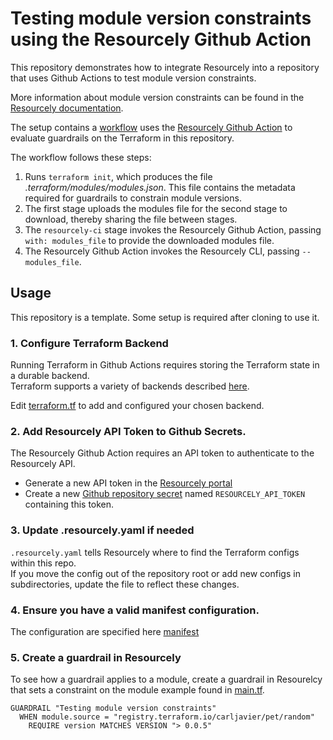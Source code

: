 # Testing module version constraints using the Resourcely Github Action

This repository demonstrates how to integrate Resourcely into a repository that uses Github Actions to test module version constraints.

More information about module version constraints can be found in the [Resourcely documentation](https://docs.resourcely.io/concepts/other-features-and-settings/module-versions).

The setup contains a [workflow](.github/workflows/terraform.yml) uses the [Resourcely Github Action](https://github.com/Resourcely-Inc/resourcely-action) to
evaluate guardrails on the Terraform in this repository. 

The workflow follows these steps:

1. Runs `terraform init`, which produces the file _.terraform/modules/modules.json_. This file contains the metadata required for guardrails to constrain module versions.
2. The first stage uploads the modules file for the second stage to download, thereby sharing the file between stages.
3. The `resourcely-ci` stage invokes the Resourcely Github Action, passing `with: modules_file` to provide the downloaded modules file.
4. The Resourcely Github Action invokes the Resourcely CLI, passing `--modules_file`.

## Usage

This repository is a template. Some setup is required after cloning to use it.

### 1. Configure Terraform Backend

Running Terraform in Github Actions requires storing the Terraform state in a durable backend.  
Terraform supports a variety of backends described [here](https://developer.hashicorp.com/terraform/language/settings/backends/configuration).

Edit [terraform.tf](terraform.tf) to add and configured your chosen backend.

### 2. Add Resourcely API Token to Github Secrets.

The Resourcely Github Action requires an API token to authenticate to the Resourcely API.

- Generate a new API token in the [Resourcely portal](https://portal.resourcely.io/settings/generate-api-token)
- Create a new [Github repository secret](https://docs.github.com/en/actions/security-guides/using-secrets-in-github-actions#creating-secrets-for-a-repository) named `RESOURCELY_API_TOKEN` containing this token.

### 3. Update .resourcely.yaml if needed

`.resourcely.yaml` tells Resourcely where to find the Terraform configs within this repo.  
If you move the config out of the repository root or add new configs in subdirectories, update the file to reflect these changes.

### 4. Ensure you have a valid manifest configuration.
The configuration are specified here [manifest](https://github.com/Resourcely-Inc/scaffolding-github-actions/blob/main/.github/workflows/terraform.yml#L89-L101)

### 5. Create a guardrail in Resourcely

To see how a guardrail applies to a module, create a guardrail in Resourelcy that sets a constraint on the module example found in [main.tf](main.tf).

```
GUARDRAIL "Testing module version constraints"
  WHEN module.source = "registry.terraform.io/carljavier/pet/random"
    REQUIRE version MATCHES VERSION "> 0.0.5"
```

